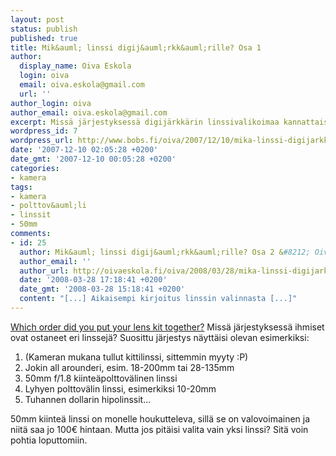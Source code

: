 ```yaml
---
layout: post
status: publish
published: true
title: Mik&auml; linssi digij&auml;rkk&auml;rille? Osa 1
author:
  display_name: Oiva Eskola
  login: oiva
  email: oiva.eskola@gmail.com
  url: ''
author_login: oiva
author_email: oiva.eskola@gmail.com
excerpt: Missä järjestyksessä digijärkkärin linssivalikoimaa kannattaisi kartuttaa?
wordpress_id: 7
wordpress_url: http://www.bobs.fi/oiva/2007/12/10/mika-linssi-digijarkkarille-osa-1/
date: '2007-12-10 02:05:28 +0200'
date_gmt: '2007-12-10 00:05:28 +0200'
categories:
- kamera
tags:
- kamera
- polttov&auml;li
- linssit
- 50mm
comments:
- id: 25
  author: Mik&auml; linssi digij&auml;rkk&auml;rille? Osa 2 &#8212; Oivallisia juttuja
  author_email: ''
  author_url: http://oivaeskola.fi/oiva/2008/03/28/mika-linssi-digijarkkarille-osa-2/
  date: '2008-03-28 17:18:41 +0200'
  date_gmt: '2008-03-28 15:18:41 +0200'
  content: "[...] Aikaisempi kirjoitus linssin valinnasta [...]"
---
```

<p><a href="http://www.pixalo.com/community/general-photography-questions-answers/order-did-you-put-your-lens-kit-together-7423.html">Which order did you put your lens kit together?</a>  Miss&auml; j&auml;rjestyksess&auml; ihmiset ovat ostaneet eri linssej&auml;? Suosittu j&auml;rjestys n&auml;ytt&auml;isi olevan esimerkiksi:</p>
<ol>
<li>(Kameran mukana tullut kittilinssi, sittemmin myyty :P)</li>
<li>Jokin all arounderi, esim. 18-200mm tai 28-135mm</li>
<li>50mm f/1.8 kiinte&auml;polttov&auml;linen linssi</li>
<li>Lyhyen polttov&auml;lin linssi, esimerkiksi 10-20mm</li>
<li>Tuhannen dollarin hipolinssit...</li>
</ol>
<p>50mm kiinte&auml; linssi on monelle houkutteleva, sill&auml; se on valovoimainen ja niit&auml; saa jo 100&euro; hintaan. Mutta jos pit&auml;isi valita vain yksi linssi? Sit&auml; voin pohtia loputtomiin.</p>
